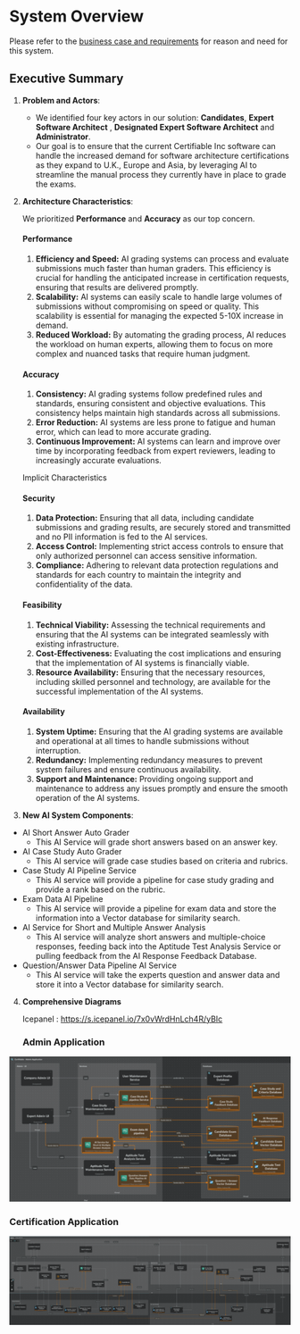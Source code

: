 # System Overview

Please refer to the [business case and requirements](requirements.md) for reason and need for this system.

## Executive Summary

1. **Problem and Actors**:
   - We identified four key actors in our solution: **Candidates**, **Expert Software Architect** , **Designated Expert Software Architect** and **Administrator**.
   - Our goal is to ensure that the current Certifiable Inc software can handle the increased demand for software architecture certifications as they expand to U.K., Europe and Asia, by leveraging AI to streamline the manual process they currently have in place to grade the exams.

2. **Architecture Characteristics**:

   We prioritized **Performance** and **Accuracy** as our top concern.

    #### Performance

    1. **Efficiency and Speed:** AI grading systems can process and evaluate submissions much faster than human graders. This efficiency is crucial for handling the anticipated increase in certification requests, ensuring that results are delivered promptly.
    2. **Scalability:** AI systems can easily scale to handle large volumes of submissions without compromising on speed or quality. This scalability is essential for managing the expected 5-10X increase in demand.
    3. **Reduced Workload:** By automating the grading process, AI reduces the workload on human experts, allowing them to focus on more complex and nuanced tasks that require human judgment.

    #### Accuracy

    1. **Consistency:** AI grading systems follow predefined rules and standards, ensuring consistent and objective evaluations. This consistency helps maintain high standards across all submissions.
    2. **Error Reduction:** AI systems are less prone to fatigue and human error, which can lead to more accurate grading.
    3. **Continuous Improvement:** AI systems can learn and improve over time by incorporating feedback from expert reviewers, leading to increasingly accurate evaluations.

    Implicit Characteristics
    
    #### Security

    1. **Data Protection:** Ensuring that all data, including candidate submissions and grading results, are securely stored and transmitted and no PII information is fed to the AI services.
    2. **Access Control:** Implementing strict access controls to ensure that only authorized personnel can access sensitive information.
    3. **Compliance:** Adhering to relevant data protection regulations and standards for each country to maintain the integrity and confidentiality of the data.

    #### Feasibility

    1. **Technical Viability:** Assessing the technical requirements and ensuring that the AI systems can be integrated seamlessly with existing infrastructure.
    2. **Cost-Effectiveness:** Evaluating the cost implications and ensuring that the implementation of AI systems is financially viable.
    3. **Resource Availability:** Ensuring that the necessary resources, including skilled personnel and technology, are available for the successful implementation of the AI systems.

    #### Availability

    1. **System Uptime:** Ensuring that the AI grading systems are available and operational at all times to handle submissions without interruption.
    2. **Redundancy:** Implementing redundancy measures to prevent system failures and ensure continuous availability.
    3. **Support and Maintenance:** Providing ongoing support and maintenance to address any issues promptly and ensure the smooth operation of the AI systems.

3. **New AI System Components**:

- AI Short Answer Auto Grader
  - This AI Service will grade short answers based on an answer key.
- AI Case Study Auto Grader
  - This AI service will grade case studies based on criteria and rubrics.
- Case Study AI Pipeline Service
  - This AI service will provide a pipeline for case study grading and provide a rank based on the rubric.
- Exam Data AI Pipeline
  - This AI service will provide a pipeline for exam data and store the information into a Vector database for similarity search.
- AI Service for Short and Multiple Answer Analysis
  - This AI service will analyze short answers and multiple-choice responses, feeding back into the Aptitude Test Analysis Service or pulling feedback from the AI Response Feedback Database.
- Question/Answer Data Pipeline AI Service
  - This AI service will take the experts question and answer data and store it into a Vector database for similarity search.


4. **Comprehensive Diagrams**

    Icepanel : https://s.icepanel.io/7x0vWrdHnLch4R/yBIc

   ### Admin Application

<div align="center" style="text-align: center;">
   <img src="diagrams/architecture-admin-app-comprehensive-diagram.png" alt="Admin Application Comprehensive Diagram"/>
</div>

   ### Certification Application

<div align="center" style="text-align: center;">
   <img src="diagrams/architecture-certification-app-comprehensive-diagram.png" alt="Admin Application Comprehensive Diagram"/>
</div>



